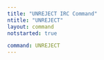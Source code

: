 ```yaml
---
title: "UNREJECT IRC Command"
ntitle: "UNREJECT"
layout: command
notstarted: true

command: UNREJECT
---
```

